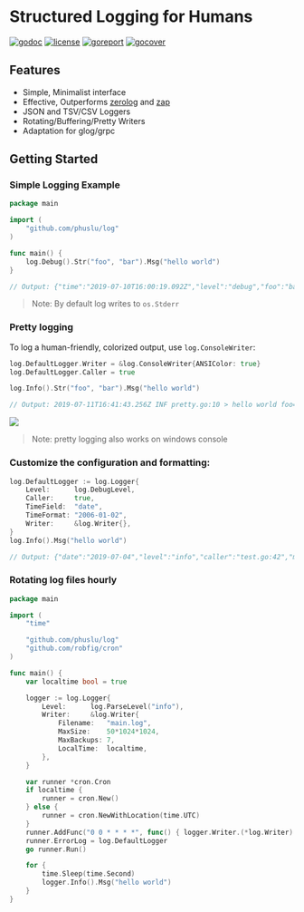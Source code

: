 # Structured Logging for Humans

[![godoc](http://img.shields.io/badge/godoc-reference-blue.svg?style=flat)](https://godoc.org/github.com/phuslu/log) [![license](http://img.shields.io/badge/license-MIT-red.svg?style=flat)](https://raw.githubusercontent.com/phuslu/log/master/LICENSE) [![goreport](https://goreportcard.com/badge/github.com/phuslu/log)](https://goreportcard.com/report/github.com/phuslu/log)  [![gocover](http://gocover.io/_badge/github.com/phuslu/log)](http://gocover.io/github.com/phuslu/log)

## Features

* Simple, Minimalist interface
* Effective, Outperforms [zerolog](https://github.com/rs/zerolog) and [zap](https://github.com/uber-go/zap)
* JSON and TSV/CSV Loggers
* Rotating/Buffering/Pretty Writers
* Adaptation for glog/grpc

## Getting Started

### Simple Logging Example

```go
package main

import (
	"github.com/phuslu/log"
)

func main() {
	log.Debug().Str("foo", "bar").Msg("hello world")
}

// Output: {"time":"2019-07-10T16:00:19.092Z","level":"debug","foo":"bar","message":"hello world"}
```
> Note: By default log writes to `os.Stderr`

### Pretty logging

To log a human-friendly, colorized output, use `log.ConsoleWriter`:

```go
log.DefaultLogger.Writer = &log.ConsoleWriter{ANSIColor: true}
log.DefaultLogger.Caller = true

log.Info().Str("foo", "bar").Msg("hello world")

// Output: 2019-07-11T16:41:43.256Z INF pretty.go:10 > hello world foo=bar
```
![](https://user-images.githubusercontent.com/195836/61068992-ec8af200-a43d-11e9-891f-c6987b402f21.png)
> Note: pretty logging also works on windows console

### Customize the configuration and formatting:

```go
log.DefaultLogger := log.Logger{
	Level:      log.DebugLevel,
	Caller:     true,
	TimeField:  "date",
	TimeFormat: "2006-01-02",
	Writer:     &log.Writer{},
}
log.Info().Msg("hello world")

// Output: {"date":"2019-07-04","level":"info","caller":"test.go:42","message":"hello world"}
```

### Rotating log files hourly

```go
package main

import (
	"time"

	"github.com/phuslu/log"
	"github.com/robfig/cron"
)

func main() {
	var localtime bool = true

	logger := log.Logger{
		Level:      log.ParseLevel("info"),
		Writer:     &log.Writer{
			Filename:   "main.log",
			MaxSize:    50*1024*1024,
			MaxBackups: 7,
			LocalTime:  localtime,
		},
	}

	var runner *cron.Cron
	if localtime {
		runner = cron.New()
	} else {
		runner = cron.NewWithLocation(time.UTC)
	}
	runner.AddFunc("0 0 * * * *", func() { logger.Writer.(*log.Writer).Rotate() })
	runner.ErrorLog = log.DefaultLogger
	go runner.Run()

	for {
		time.Sleep(time.Second)
		logger.Info().Msg("hello world")
	}
}
```
